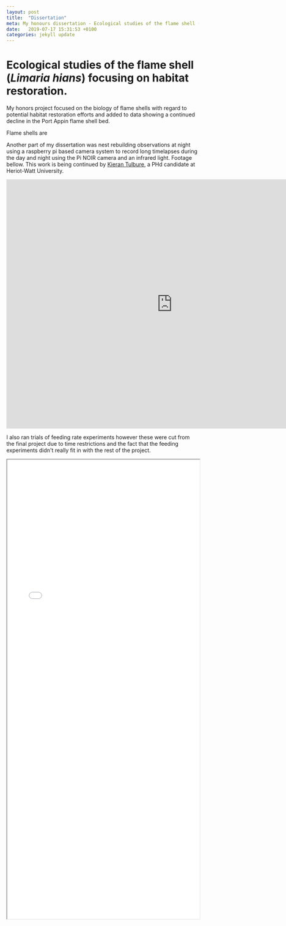 ```yaml
---
layout: post
title:  "Dissertation"
meta: My honours dissertation - Ecological studies of the flame shell (<i>Limaria hians</i>) focusing on habitat restoration.
date:   2019-07-17 15:31:53 +0100
categories: jekyll update
---
```


<h1>Ecological studies of the flame shell (<i>Limaria hians</i>) focusing on habitat restoration.</h1>

My honors project focused on the biology of flame shells with regard to potential habitat restoration efforts and added to data showing a continued decline in the Port Appin flame shell bed. 

Flame shells are 

Another part of my dissertation was nest rebuilding observations at night using a raspberry pi based camera system to record long timelapses during the day and night using the Pi NOIR camera and an infrared light. Footage bellow. This work is being continued by [Kieran Tulbure](https://www.hw.ac.uk/schools/energy-geoscience-infrastructure-society/research/iles/tulbure-kieran.htm), a PHd candidate at Heriot-Watt University.

<iframe width="867" height="651" src="https://www.youtube.com/embed/gOKh0IdMGN4" frameborder="0" allow="accelerometer; autoplay; encrypted-media; gyroscope; picture-in-picture" allowfullscreen></iframe>

I also ran trials of feeding rate experiments however these were cut from the final project due to time restrictions and the fact that the feeding experiments didn't really fit in with the rest of the project.

<iframe src="{{site.baseurl}}/documents/R-J Alexander - Ecological studies of the flame shell focusing on habitat restoration - App.pdf#zoom=100&view=FitH" width="100%" height="1200px" style="iframe {display:block;margin:auto;"></iframe>